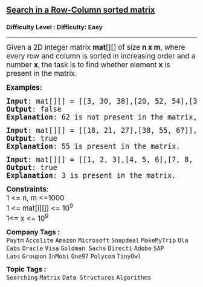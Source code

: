 <h2><a href="https://www.geeksforgeeks.org/problems/search-in-a-matrix17201720/0">Search in a Row-Column sorted matrix</a></h2><h3>Difficulty Level : Difficulty: Easy</h3><hr><div class="problems_problem_content__Xm_eO"><p><span style="font-size: 14pt;">Given a 2D integer matrix <strong>mat</strong>[][] of size <strong>n x m</strong>, where every row and column is sorted in increasing order and a number <strong>x</strong>,<strong> </strong>the task is to find whether element <strong>x</strong> is present in the matrix.</span></p>
<p><strong><span style="font-size: 14pt;">Examples:</span></strong></p>
<pre><span style="font-size: 14pt;"><strong>Input</strong>: mat[][] = [[3, 30, 38],[20, 52, 54],[35, 60, 69]], x = 62
<strong>Output</strong>: false
<strong>Explanation</strong>: 62 is not present in the matrix, so output is false.<br></span></pre>
<pre><span style="font-size: 14pt;"><strong>Input</strong>: mat[][] = [[18, 21, 27],[38, 55, 67]], x = 55
<strong>Output</strong>: true
<strong>Explanation</strong>: 55 is present in the matrix.</span></pre>
<pre><span style="font-size: 14pt;"><strong>Input</strong>: mat[][] = [[1, 2, 3],[4, 5, 6],[7, 8, 9]], x = 3
<strong>Output</strong>: true
<strong>Explanation</strong>: 3 is present in the matrix.<br></span></pre>
<p><span style="font-size: 14pt;"><strong>Constraints</strong>:<br>1 &lt;= n, m &lt;=1000<br>1 &lt;= mat[i][j] &lt;= 10<sup>9 <br></sup>1&lt;= x &lt;= 10<sup>9</sup></span></p></div><p><span style=font-size:18px><strong>Company Tags : </strong><br><code>Paytm</code>&nbsp;<code>Accolite</code>&nbsp;<code>Amazon</code>&nbsp;<code>Microsoft</code>&nbsp;<code>Snapdeal</code>&nbsp;<code>MakeMyTrip</code>&nbsp;<code>Ola Cabs</code>&nbsp;<code>Oracle</code>&nbsp;<code>Visa</code>&nbsp;<code>Goldman Sachs</code>&nbsp;<code>Directi</code>&nbsp;<code>Adobe</code>&nbsp;<code>SAP Labs</code>&nbsp;<code>Groupon</code>&nbsp;<code>InMobi</code>&nbsp;<code>One97</code>&nbsp;<code>Polycom</code>&nbsp;<code>TinyOwl</code>&nbsp;<br><p><span style=font-size:18px><strong>Topic Tags : </strong><br><code>Searching</code>&nbsp;<code>Matrix</code>&nbsp;<code>Data Structures</code>&nbsp;<code>Algorithms</code>&nbsp;
